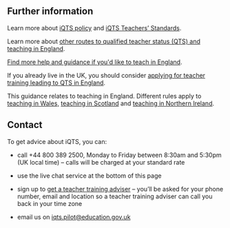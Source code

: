 ## Further information

Learn more about [iQTS policy](https://www.gov.uk/government/publications/international-qualified-teacher-status-iqts/introducing-the-international-qualified-teacher-status-iqts-pilot) and [iQTS Teachers’ Standards](https://www.gov.uk/government/publications/international-qualified-teacher-status-teachers-standards).

Learn more about [other routes to qualified teacher status (QTS) and teaching in England](https://www.gov.uk/government/publications/apply-for-qualified-teacher-status-qts-if-you-teach-outside-the-uk#apply-to-the-teaching-regulation-agency-tra).

[Find more help and guidance if you'd like to teach in England](/non-uk-teachers/teach-in-england-if-you-trained-overseas).

If you already live in the UK, you should consider [applying for teacher training leading to QTS in England](/steps-to-become-a-teacher).

This guidance relates to teaching in England. Different rules  apply to [teaching in Wales,](https://www.ewc.wales/site/index.php/en/registration/practitioners-trained-outside-wales.html) [teaching in Scotland](https://teachinscotland.scot/become-a-teacher/qualified-outside-scotland/) and [teaching in Northern Ireland](https://gtcni.org.uk/registration/getting-registered).

## Contact

To get advice about iQTS, you can:

- call +44 800 389 2500, Monday to Friday between 8:30am and 5:30pm (UK local time) – calls will be charged at your standard rate

- use the live chat service at the bottom of this page

- sign up to [get a teacher training adviser](https://adviser-getintoteaching.education.gov.uk/) – you’ll be asked for your phone number, email and location so a teacher training adviser can call you back in your time zone

- email us on iqts.pilot@education.gov.uk